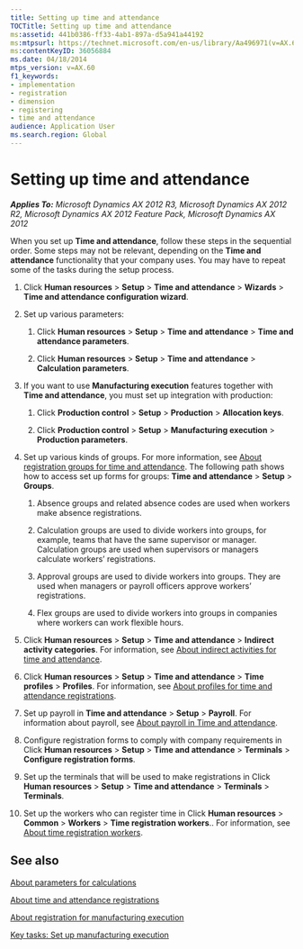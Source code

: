 ```yaml
---
title: Setting up time and attendance
TOCTitle: Setting up time and attendance
ms:assetid: 441b0386-ff33-4ab1-897a-d5a941a44192
ms:mtpsurl: https://technet.microsoft.com/en-us/library/Aa496971(v=AX.60)
ms:contentKeyID: 36056884
ms.date: 04/18/2014
mtps_version: v=AX.60
f1_keywords:
- implementation
- registration
- dimension
- registering
- time and attendance
audience: Application User
ms.search.region: Global
---
```


# Setting up time and attendance 


_**Applies To:** Microsoft Dynamics AX 2012 R3, Microsoft Dynamics AX 2012 R2, Microsoft Dynamics AX 2012 Feature Pack, Microsoft Dynamics AX 2012_

When you set up **Time and attendance**, follow these steps in the sequential order. Some steps may not be relevant, depending on the **Time and attendance** functionality that your company uses. You may have to repeat some of the tasks during the setup process.

1.  Click **Human resources** \> **Setup** \> **Time and attendance** \> **Wizards** \> **Time and attendance configuration wizard**.

2.  Set up various parameters:  
    
    1.  Click **Human resources** \> **Setup** \> **Time and attendance** \> **Time and attendance parameters**.
    
    2.  Click **Human resources** \> **Setup** \> **Time and attendance** \> **Calculation parameters**.   

3.  If you want to use **Manufacturing execution** features together with **Time and attendance**, you must set up integration with production:
    
    1.  Click **Production control** \> **Setup** \> **Production** \> **Allocation keys**.
    
    2.  Click **Production control** \> **Setup** \> **Manufacturing execution** \> **Production parameters**.   

4.  Set up various kinds of groups. For more information, see [About registration groups for time and attendance](about-registration-groups-for-time-and-attendance.md). The following path shows how to access set up forms for groups: **Time and attendance** \> **Setup** \> **Groups**.  
    
    1.  Absence groups and related absence codes are used when workers make absence registrations.
    
    2.  Calculation groups are used to divide workers into groups, for example, teams that have the same supervisor or manager. Calculation groups are used when supervisors or managers calculate workers’ registrations.
    
    3.  Approval groups are used to divide workers into groups. They are used when managers or payroll officers approve workers’ registrations.
    
    4.  Flex groups are used to divide workers into groups in companies where workers can work flexible hours.  

5.  Click **Human resources** \> **Setup** \> **Time and attendance** \> **Indirect activity categories**. For information, see [About indirect activities for time and attendance](about-indirect-activities-for-time-and-attendance.md).

6.  Click **Human resources** \> **Setup** \> **Time and attendance** \> **Time profiles** \> **Profiles**. For information, see [About profiles for time and attendance registrations](about-profiles-for-time-and-attendance-registrations.md).

7.  Set up payroll in **Time and attendance** \> **Setup** \> **Payroll**. For information about payroll, see [About payroll in Time and attendance](about-payroll-in-time-and-attendance.md).

8.  Configure registration forms to comply with company requirements in Click **Human resources** \> **Setup** \> **Time and attendance** \> **Terminals** \> **Configure registration forms**.

9.  Set up the terminals that will be used to make registrations in Click **Human resources** \> **Setup** \> **Time and attendance** \> **Terminals** \> **Terminals**.

10. Set up the workers who can register time in Click **Human resources** \> **Common** \> **Workers** \> **Time registration workers**.. For information, see [About time registration workers](about-time-registration-workers.md).

## See also

[About parameters for calculations](about-parameters-for-calculations.md)

[About time and attendance registrations](about-time-and-attendance-registrations.md)

[About registration for manufacturing execution](about-registration-for-manufacturing-execution.md)

[Key tasks: Set up manufacturing execution](key-tasks-set-up-manufacturing-execution.md)

  


